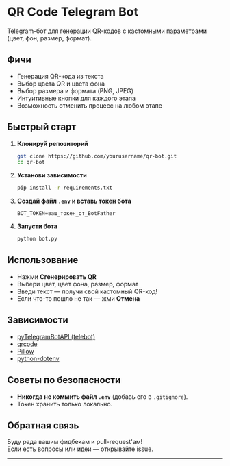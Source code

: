 # QR Code Telegram Bot

Telegram-бот для генерации QR-кодов с кастомными параметрами (цвет, фон, размер, формат).

## Фичи

- Генерация QR-кода из текста
- Выбор цвета QR и цвета фона
- Выбор размера и формата (PNG, JPEG)
- Интуитивные кнопки для каждого этапа
- Возможность отменить процесс на любом этапе

## Быстрый старт

1. **Клонируй репозиторий**
    ```bash
    git clone https://github.com/yourusername/qr-bot.git
    cd qr-bot
    ```

2. **Установи зависимости**
    ```bash
    pip install -r requirements.txt
    ```

3. **Создай файл `.env` и вставь токен бота**
    ```
    BOT_TOKEN=ваш_токен_от_BotFather
    ```

4. **Запусти бота**
    ```bash
    python bot.py
    ```

## Использование

- Нажми **Сгенерировать QR**
- Выбери цвет, цвет фона, размер, формат
- Введи текст — получи свой кастомный QR-код!
- Если что-то пошло не так — жми **Отмена**

## Зависимости

- [pyTelegramBotAPI (telebot)](https://pypi.org/project/pyTelegramBotAPI/)
- [qrcode](https://pypi.org/project/qrcode/)
- [Pillow](https://pypi.org/project/Pillow/)
- [python-dotenv](https://pypi.org/project/python-dotenv/)

## Советы по безопасности

- **Никогда не коммить файл `.env`** (добавь его в `.gitignore`).
- Токен хранить только локально.

## Обратная связь

Буду рада вашим фидбекам и pull-request'ам!  
Если есть вопросы или идеи — открывайте issue.

---
